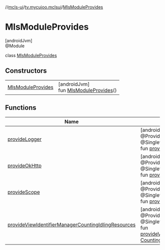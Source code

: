 //[mcls-ui](../../../index.md)/[tv.mycujoo.mclsui](../index.md)/[MlsModuleProvides](index.md)

# MlsModuleProvides

[androidJvm]\
@Module

class [MlsModuleProvides](index.md)

## Constructors

| | |
|---|---|
| [MlsModuleProvides](-mls-module-provides.md) | [androidJvm]<br>fun [MlsModuleProvides](-mls-module-provides.md)() |

## Functions

| Name | Summary |
|---|---|
| [provideLogger](provide-logger.md) | [androidJvm]<br>@Provides<br>@Singleton<br>fun [provideLogger](provide-logger.md)(): Logger |
| [provideOkHttp](provide-ok-http.md) | [androidJvm]<br>@Provides<br>@Singleton<br>fun [provideOkHttp](provide-ok-http.md)(): OkHttpClient |
| [provideScope](provide-scope.md) | [androidJvm]<br>@Provides<br>@Singleton<br>fun [provideScope](provide-scope.md)(): CoroutineScope |
| [provideViewIdentifierManagerCountingIdlingResources](provide-view-identifier-manager-counting-idling-resources.md) | [androidJvm]<br>@Provides<br>@Singleton<br>fun [provideViewIdentifierManagerCountingIdlingResources](provide-view-identifier-manager-counting-idling-resources.md)(): [CountingIdlingResource](https://developer.android.com/reference/kotlin/androidx/test/espresso/idling/CountingIdlingResource.html) |
